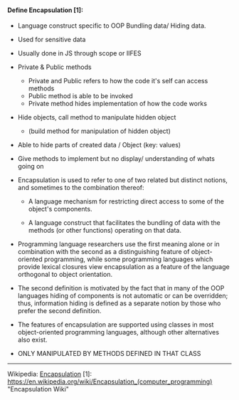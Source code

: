 
#### Define Encapsulation [1]:

- Language construct specific to OOP Bundling data/ Hiding data.
- Used for sensitive data
- Usually done in JS through scope or IIFES
- Private & Public methods
  - Private and Public refers to how the code it's self can access methods
  - Public method is able to be invoked
  - Private method hides implementation of how the code works
- Hide objects, call method to manipulate hidden object
  - (build method for manipulation of hidden object)
- Able to hide parts of created data / Object (key: values)
- Give methods to implement but no display/ understanding of whats going on


- Encapsulation is used to refer to one of two related but distinct notions, and sometimes to the combination thereof:

  - A language mechanism for restricting direct access to some of the object's components.

  - A language construct that facilitates the bundling of data with the methods (or other functions) operating on that data.

- Programming language researchers use the first meaning alone or in combination with the second as a distinguishing feature of object-oriented programming, while some programming languages which provide lexical closures view encapsulation as a feature of the language orthogonal to object orientation.

- The second definition is motivated by the fact that in many of the OOP languages hiding of components is not automatic or can be overridden; thus, information hiding is defined as a separate notion by those who prefer the second definition.

- The features of encapsulation are supported using classes in most object-oriented programming languages, although other alternatives also exist.


- ONLY MANIPULATED BY METHODS DEFINED IN THAT CLASS


---
Wikipedia:
[Encapsulation](https://en.wikipedia.org/wiki/Encapsulation_(computer_programming))
[1]: https://en.wikipedia.org/wiki/Encapsulation_(computer_programming) "Encapsulation Wiki"
